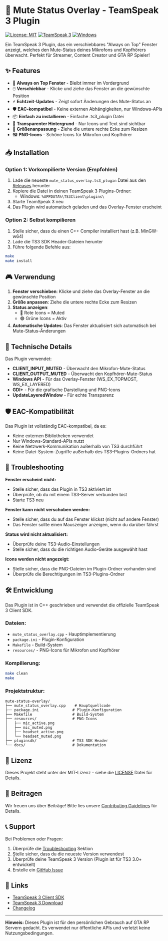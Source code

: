 # 🎤 Mute Status Overlay - TeamSpeak 3 Plugin

[![License: MIT](https://img.shields.io/badge/License-MIT-yellow.svg)](https://opensource.org/licenses/MIT)
[![TeamSpeak 3](https://img.shields.io/badge/TeamSpeak-3.0+-blue.svg)](https://teamspeak.com)
[![Windows](https://img.shields.io/badge/Windows-10%2B-green.svg)](https://www.microsoft.com/windows)

Ein TeamSpeak 3 Plugin, das ein verschiebbares "Always on Top" Fenster anzeigt, welches den Mute-Status deines Mikrofons und Kopfhörers überwacht. Perfekt für Streamer, Content Creator und GTA RP Spieler!

## ✨ Features

- 🎯 **Always on Top Fenster** - Bleibt immer im Vordergrund
- 🖱️ **Verschiebbar** - Klicke und ziehe das Fenster an die gewünschte Position
- ⚡ **Echtzeit-Updates** - Zeigt sofort Änderungen des Mute-Status an
- 🛡️ **EAC-kompatibel** - Keine externen Abhängigkeiten, nur Windows-APIs
- 📦 **Einfach zu installieren** - Einfache .ts3_plugin Datei
- 🎨 **Transparenter Hintergrund** - Nur Icons und Text sind sichtbar
- 📏 **Größenanpassung** - Ziehe die untere rechte Ecke zum Resizen
- 🖼️ **PNG-Icons** - Schöne Icons für Mikrofon und Kopfhörer


## 📥 Installation

### Option 1: Vorkompilierte Version (Empfohlen)

1. Lade die neueste `mute_status_overlay.ts3_plugin` Datei aus den [Releases](https://github.com/yourusername/mute-status-overlay/releases) herunter
2. Kopiere die Datei in deinen TeamSpeak 3 Plugins-Ordner:
   - Windows: `%APPDATA%\TS3Client\plugins\`
3. Starte TeamSpeak 3 neu
4. Das Plugin wird automatisch geladen und das Overlay-Fenster erscheint

### Option 2: Selbst kompilieren

1. Stelle sicher, dass du einen C++ Compiler installiert hast (z.B. MinGW-w64)
2. Lade die TS3 SDK Header-Dateien herunter
3. Führe folgende Befehle aus:

```bash
make
make install
```


## 🎮 Verwendung

1. **Fenster verschieben**: Klicke und ziehe das Overlay-Fenster an die gewünschte Position
2. **Größe anpassen**: Ziehe die untere rechte Ecke zum Resizen
3. **Status anzeigen**: 
   - 🔴 Rote Icons = Muted
   - 🟢 Grüne Icons = Aktiv
4. **Automatische Updates**: Das Fenster aktualisiert sich automatisch bei Mute-Status-Änderungen


## 🔧 Technische Details

Das Plugin verwendet:
- **CLIENT_INPUT_MUTED** - Überwacht den Mikrofon-Mute-Status
- **CLIENT_OUTPUT_MUTED** - Überwacht den Kopfhörer-Mute-Status
- **Windows API** - Für das Overlay-Fenster (WS_EX_TOPMOST, WS_EX_LAYERED)
- **GDI+** - Für die grafische Darstellung und PNG-Icons
- **UpdateLayeredWindow** - Für echte Transparenz


## 🛡️ EAC-Kompatibilität

Das Plugin ist vollständig EAC-kompatibel, da es:
- Keine externen Bibliotheken verwendet
- Nur Windows-Standard-APIs nutzt
- Keine Netzwerk-Kommunikation außerhalb von TS3 durchführt
- Keine Datei-System-Zugriffe außerhalb des TS3-Plugins-Ordners hat


## 🚨 Troubleshooting

**Fenster erscheint nicht:**
- Stelle sicher, dass das Plugin in TS3 aktiviert ist
- Überprüfe, ob du mit einem TS3-Server verbunden bist
- Starte TS3 neu

**Fenster kann nicht verschoben werden:**
- Stelle sicher, dass du auf das Fenster klickst (nicht auf andere Fenster)
- Das Fenster sollte einen Mauszeiger anzeigen, wenn du darüber fährst

**Status wird nicht aktualisiert:**
- Überprüfe deine TS3-Audio-Einstellungen
- Stelle sicher, dass du die richtigen Audio-Geräte ausgewählt hast

**Icons werden nicht angezeigt:**
- Stelle sicher, dass die PNG-Dateien im Plugin-Ordner vorhanden sind
- Überprüfe die Berechtigungen im TS3-Plugins-Ordner


## 🛠️ Entwicklung

Das Plugin ist in C++ geschrieben und verwendet die offizielle TeamSpeak 3 Client SDK.

### Dateien:
- `mute_status_overlay.cpp` - Hauptimplementierung
- `package.ini` - Plugin-Konfiguration
- `Makefile` - Build-System
- `resources/` - PNG-Icons für Mikrofon und Kopfhörer

### Kompilierung:
```bash
make clean
make
```

### Projektstruktur:
```
mute-status-overlay/
├── mute_status_overlay.cpp    # Hauptquellcode
├── package.ini               # Plugin-Konfiguration
├── Makefile                  # Build-System
├── resources/                # PNG-Icons
│   ├── mic_active.png
│   ├── mic_muted.png
│   ├── headset_active.png
│   └── headset_muted.png
├── pluginsdk/                # TS3 SDK Header
└── docs/                     # Dokumentation
```


## 📄 Lizenz

Dieses Projekt steht unter der MIT-Lizenz - siehe die [LICENSE](LICENSE) Datei für Details.

## 🤝 Beitragen

Wir freuen uns über Beiträge! Bitte lies unsere [Contributing Guidelines](CONTRIBUTING.md) für Details.

## 📞 Support

Bei Problemen oder Fragen:
1. Überprüfe die [Troubleshooting](#-troubleshooting) Sektion
2. Stelle sicher, dass du die neueste Version verwendest
3. Überprüfe deine TeamSpeak 3 Version (Plugin ist für TS3 3.0+ entwickelt)
4. Erstelle ein [GitHub Issue](https://github.com/yourusername/mute-status-overlay/issues)

## 🔗 Links

- [TeamSpeak 3 Client SDK](https://github.com/TeamSpeak-Systems/ts3client-plugin_interface)
- [TeamSpeak 3 Download](https://teamspeak.com/de/downloads/)
- [Changelog](CHANGELOG.md)


---

**Hinweis:** Dieses Plugin ist für den persönlichen Gebrauch auf GTA RP Servern gedacht. Es verwendet nur öffentliche APIs und verletzt keine Nutzungsbedingungen. 